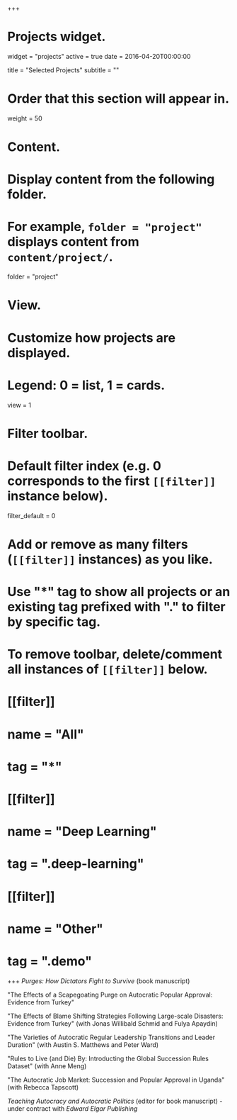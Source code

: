 +++
# Projects widget.
widget = "projects"
active = true
date = 2016-04-20T00:00:00

title = "Selected Projects"
subtitle = ""

# Order that this section will appear in.
weight = 50

# Content.
# Display content from the following folder.
# For example, `folder = "project"` displays content from `content/project/`.
folder = "project"

# View.
# Customize how projects are displayed.
# Legend: 0 = list, 1 = cards.
view = 1

# Filter toolbar.

# Default filter index (e.g. 0 corresponds to the first `[[filter]]` instance below).
filter_default = 0

# Add or remove as many filters (`[[filter]]` instances) as you like.
# Use "*" tag to show all projects or an existing tag prefixed with "." to filter by specific tag.
# To remove toolbar, delete/comment all instances of `[[filter]]` below.
# [[filter]]
#   name = "All"
#   tag = "*"
#  
# [[filter]]
#   name = "Deep Learning"
#   tag = ".deep-learning"
#
# [[filter]]
#   name = "Other"
#   tag = ".demo"

+++
*Purges: How Dictators Fight to Survive* (book manuscript)

"The Effects of a Scapegoating Purge on Autocratic Popular Approval: Evidence from Turkey"

"The Effects of Blame Shifting Strategies Following Large-scale Disasters: Evidence from Turkey" (with Jonas Willibald Schmid and Fulya Apaydin)

"The Varieties of Autocratic Regular Leadership Transitions and Leader Duration" (with Austin S. Matthews and Peter Ward)

"Rules to Live (and Die) By: Introducting the Global Succession Rules Dataset" (with Anne Meng)

"The Autocratic Job Market: Succession and Popular Approval in Uganda" (with Rebecca Tapscott)

*Teaching Autocracy and Autocratic Politics* (editor for book manuscript) - under contract with *Edward Elgar Publishing*
